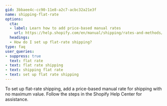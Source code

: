 ```yaml
---
gid: 3bbaee4c-cc90-11e8-a2c7-acbc32a21e3f
name: shipping-flat-rate
options:
  cta:
  - label: Learn how to add price-based manual rates
    url: https://help.shopify.com/en/manual/shipping/rates-and-methods/manual-rates#add-price-based-manual-rates
  headings:
  - How do I set up flat-rate shipping?
type: faq
user_queries:
- suppress: true
  text: flat rate
- text: flat rate shipping
- text: shipping flat rate
- text: set up flat rate shipping
---
```


To set up flat-rate shipping, add a price-based manual rate for shipping with no maximum value. Follow the steps in the Shopify Help Center for assistance.
